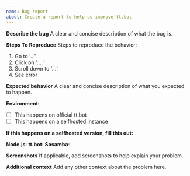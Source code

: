 ```yaml
---
name: Bug report
about: Create a report to help us improve tt.bot
---
```


**Describe the bug**
A clear and concise description of what the bug is.

**Steps To Reproduce**
Steps to reproduce the behavior:
1. Go to '...'
2. Click on '....'
3. Scroll down to '....'
4. See error

**Expected behavior**
A clear and concise description of what you expected to happen.

**Environment:**
- [ ] This happens on official tt.bot
- [ ] This happens on a selfhosted instance

**If this happens on a selfhosted version, fill this out: <!--run `/info` to get these if you have no idea-->**

**Node.js**: 
**tt.bot**: 
**Sosamba**:

**Screenshots**
If applicable, add screenshots to help explain your problem.

**Additional context**
Add any other context about the problem here.
